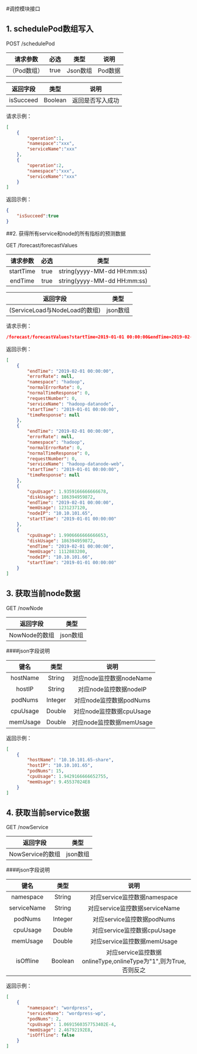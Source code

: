 #调控模块接口

## 1. schedulePod数组写入

POST /schedulePod

|      请求参数       | 必选  |   类型   |      说明       |
| :-----------------: | :---: | :------: | :-------------: |
| （Pod数组） | true  | Json数组 | Pod数据 |

| 返回字段  | 类型    | 说明             |
| --------- | ------- | ---------------- |
| isSucceed | Boolean | 返回是否写入成功 |

请求示例：

```json
[
    {
        "operation":1,
        "namespace":"xxx",
        "serviceName":"xxx"
    },
    {
        "operation":2,
        "namespace":"xxx",
        "serviceName":"xxx"
    }
]
```

返回示例：

```json
{
    "isSucceed":true
}
```

##2. 获得所有service和node的所有指标的预测数据

GET /forecast/forecastValues

| 请求参数  | 必选  |            类型             |
| :-------: | :---: | :-------------------------: |
| startTime | true  | string(yyyy-MM-dd HH:mm:ss) |
|  endTime  | true  | string(yyyy-MM-dd HH:mm:ss) |

|           返回字段            |   类型   |
| :---------------------------: | :------: |
| (ServiceLoad与NodeLoad的数组) | json数组 |

请求示例：

```json
/forecast/forecastValues?startTime=2019-01-01 00:00:00&endTime=2019-02-01 00:00:00
```

返回示例：

```json
[
    {
        "endTime": "2019-02-01 00:00:00",
        "errorRate": null,
        "namespace": "hadoop",
        "normalErrorRate": 0,
        "normalTimeResponse": 0,
        "requestNumber": 0,
        "serviceName": "hadoop-datanode",
        "startTime": "2019-01-01 00:00:00",
        "timeResponse": null
    },
    {
        "endTime": "2019-02-01 00:00:00",
        "errorRate": null,
        "namespace": "hadoop",
        "normalErrorRate": 0,
        "normalTimeResponse": 0,
        "requestNumber": 0,
        "serviceName": "hadoop-datanode-web",
        "startTime": "2019-01-01 00:00:00",
        "timeResponse": null
    },
    {
        "cpuUsage": 1.9359166666666678,
        "diskUsage": 186394959872,
        "endTime": "2019-02-01 00:00:00",
        "memUsage": 1231237120,
        "nodeIP": "10.10.101.65",
        "startTime": "2019-01-01 00:00:00"
    },
    {
        "cpuUsage": 1.9906666666666653,
        "diskUsage": 186394959872,
        "endTime": "2019-02-01 00:00:00",
        "memUsage": 1112883200,
        "nodeIP": "10.10.101.66",
        "startTime": "2019-01-01 00:00:00"
    }
]
```

## 3. 获取当前node数据

GET /nowNode

|   返回字段    |   类型   |
| :-----------: | :------: |
| NowNode的数组 | json数组 |

####json字段说明 
     
|   键名   |  类型   |           说明           |
| :------: | :-----: | :----------------------: |
| hostName | String  | 对应node监控数据nodeName |
|  hostIP  | String  |  对应node监控数据nodeIP  |
| podNums  | Integer | 对应node监控数据podNums  |
| cpuUsage | Double  | 对应node监控数据cpuUsage |
| memUsage | Double  | 对应node监控数据memUsage |

返回示例：

```json
[
    {
        "hostName": "10.10.101.65-share",
        "hostIP": "10.10.101.65",
        "podNums": 15,
        "cpuUsage": 1.9429166666652755,
        "memUsage": 9.45537024E8
    }
]
```

## 4. 获取当前service数据

GET /nowService

|     返回字段     |   类型   |
| :--------------: | :------: |
| NowService的数组 | json数组 |

####json字段说明 
     
|    键名     |  类型   |                              说明                               |
| :---------: | :-----: | :-------------------------------------------------------------: |
|  namespace  | String  |                  对应service监控数据namespace                   |
| serviceName | String  |                 对应service监控数据serviceName                  |
|   podNums   | Integer |                   对应service监控数据podNums                    |
|  cpuUsage   | Double  |                   对应service监控数据cpuUsage                   |
|  memUsage   | Double  |                   对应service监控数据memUsage                   |
|  isOffline  | Boolean | 对应service监控数据onlineType,onlineType为"1",则为True,否则反之 |

返回示例：

```json
[
    {
        "namespace": "wordpress",
        "serviceName": "wordpress-wp",
        "podNums": 2,
        "cpuUsage": 1.0691560357753402E-4,
        "memUsage": 2.46792192E8,
        "isOffline": false
    }
]
```